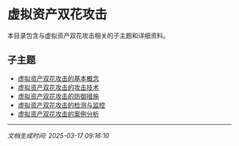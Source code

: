 # 虚拟资产双花攻击

本目录包含与虚拟资产双花攻击相关的子主题和详细资料。

## 子主题

- [虚拟资产双花攻击的基本概念](double-spending-attack/basic-concepts.md)
- [虚拟资产双花攻击的攻击技术](double-spending-attack/attack-techniques.md)
- [虚拟资产双花攻击的防御措施](double-spending-attack/defense-measures.md)
- [虚拟资产双花攻击的检测与监控](double-spending-attack/detection-monitoring.md)
- [虚拟资产双花攻击的案例分析](double-spending-attack/case-studies.md)

---

*文档生成时间: 2025-03-17 09:16:10*
